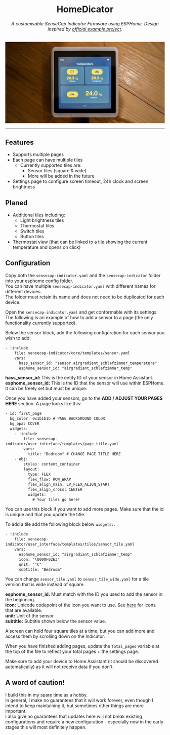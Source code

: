 <div align="center">
	
# HomeDicator
###### A customisable SenseCap Indicator Firmware using ESPHome. Design inspired by [official example project](https://github.com/Seeed-Solution/SenseCAP_Indicator_ESP32/tree/main/examples/indicator_ha). 
	
</div>

<img src="./.assets/cover_image.jpg">
<hr>

## Features
- Supports multiple pages
- Each page can have multiple tiles
	-	Currently supported tiles are: 
		- Sensor tiles (square & wide)
		- More will be added in the future
- Settings page to configure screen timeout, 24h clock and screen brightness

## Planed
- Additional tiles including:
	- Light brightness tiles
	- Thermostat tiles
	- Switch tiles
	- Button tiles
- Thermostat view (that can be linked to a tile showing the current temperature and opens on click)

## Configuration
Copy both the `sensecap-indicator.yaml` and the `sensecap-indicator` folder into your esphome config folder.  
You can have multiple `sensecap-indicator.yaml` with different names for different devices.  
The folder must retain its name and does not need to be duplicated for each device. 

Open the `sensecap-indicator.yaml` and get conformable with its settings.  
The following is an example of how to add a sensor to a page (the only functionality currently supported).

Below the sensor block, add the following configuration for each sensor you wish to add:
```
- !include 
    file: sensecap-indicator/core/templates/sensor.yaml
    vars:
      hass_sensor_id: "sensor.airgradient_schlafzimmer_temperature"
      esphome_sensor_id: "airgradiant_schlafzimmer_temp"
```
**hass\_sensor\_id:** This is the entity ID of your sensor in Home Assistant.  
**esphome\_sensor\_id:** This is the ID that the sensor will use within ESPHome. It can be freely set but must be unique.

Once you have added your sensors, go to the **ADD / ADJUST YOUR PAGES HERE** section.
A page looks like this:
```
- id: first_page
  bg_color: 0x1b1b1b # PAGE BACKGROUND COLOR
  bg_opa: COVER
  widgets:
    - !include
        file: sensecap-indicator/user_interface/templates/page_title.yaml
        vars:
          title: "Bedroom" # CHANGE PAGE TITLE HERE
    - obj:
        styles: content_container
        layout: 
          type: FLEX
          flex_flow: ROW_WRAP
          flex_align_main: LV_FLEX_ALIGN_START
          flex_align_cross: CENTER
          widgets:
            # Your tiles go here!
```
You can use this block if you want to add more pages. Make sure that the id is unique and that you update the title.  

To add a tile add the following block below `widgets:`.
```
- !include
    file: sensecap-indicator/user_interface/templates/tiles/sensor_tile.yaml
    vars:
      esphome_sensor_id: "airgradiant_schlafzimmer_temp"
      icon: "\U000F02E3"
      unit: "°C"
      subtitle: "Bedroom"
```	
You can change `sensor_tile.yaml` to `sensor_tile_wide.yaml` for a tile version that is wide instead of square.  

**esphome\_sensor\_id:** Must match with the ID you used to add the sensor in the beginning.  
**icon:** Unicode codepoint of the icon you want to use. See [here](https://github.com/paviro/HomeDicator/blob/main/ESPHome/sensecap-indicator/core/fonts.yaml) for icons that are available.  
**unit:** Unit of the sensor.  
**subtitle:** Subtitle shown below the sensor value.

A screen can hold four square tiles at a time, but you can add more and access them by scrolling down on the Indicator.  

When you have finished adding pages, update the `total_pages` variable at the top of the file to reflect your total pages + the settings page.  

Make sure to add your device to Home Assistant (it should be discovered automatically) as it will not receive data if you don't.

## A word of caution!
I build this in my spare time as a hobby.  
In general, I make no guarantees that it will work forever, even though I intend to keep maintaining it, but sometimes other things are more important.  
I also give no guarantees that updates here will not break existing configurations and require a new configuration - especially now in the early stages this will most definitely happen.